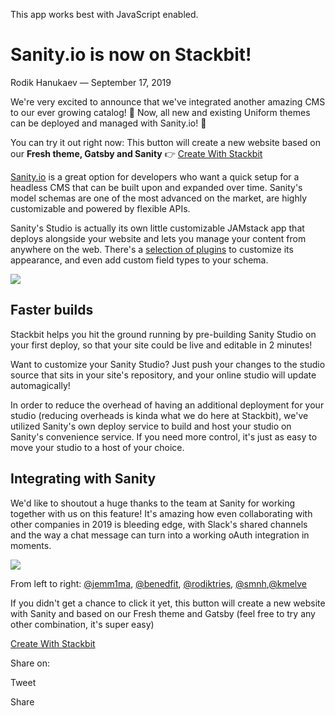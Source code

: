 This app works best with JavaScript enabled.

# Sanity.io is now on Stackbit!

Rodik Hanukaev — September 17, 2019

We're very excited to announce that we've integrated another amazing CMS to our ever growing catalog! 🎉 Now, all new and existing Uniform themes can be deployed and managed with Sanity.io! 🎉

You can try it out right now: This button will create a new website based on our **Fresh theme, Gatsby and Sanity** 👉 <a href="https://app.stackbit.com/create?theme=fresh&amp;ssg=gatsby&amp;cms=sanity" class="button stackbit">Create With Stackbit</a>

[Sanity.io](http://sanity.io/?ref=stackbit) is a great option for developers who want a quick setup for a headless CMS that can be built upon and expanded over time. Sanity's model schemas are one of the most advanced on the market, are highly customizable and powered by flexible APIs.

Sanity's Studio is actually its own little customizable JAMstack app that deploys alongside your website and lets you manage your content from anywhere on the web. There's a [selection of plugins](https://www.sanity.io/plugins) to customize its appearance, and even add custom field types to your schema.

![](/images/1568750824-untitled-2.png)

## Faster builds

Stackbit helps you hit the ground running by pre-building Sanity Studio on your first deploy, so that your site could be live and editable in 2 minutes!

Want to customize your Sanity Studio? Just push your changes to the studio source that sits in your site's repository, and your online studio will update automagically!

In order to reduce the overhead of having an additional deployment for your studio (reducing overheads is kinda what we do here at Stackbit), we've utilized Sanity's own deploy service to build and host your studio on Sanity's convenience service. If you need more control, it's just as easy to move your studio to a host of your choice.

## Integrating with Sanity

We'd like to shoutout a huge thanks to the team at Sanity for working together with us on this feature! It's amazing how even collaborating with other companies in 2019 is bleeding edge, with Slack's shared channels and the way a chat message can turn into a working oAuth integration in moments.

![](/images/1568751670-djfb2bxkaa-kn3.jpeg)

From left to right: [@jemm1ma](https://twitter.com/jemm1ma), [@benedfit](https://twitter.com/benedfit), [@rodiktries](https://twitter.com/rodiktries), [@smnh](https://twitter.com/smnh),[@kmelve](https://twitter.com/kmelve)

If you didn't get a chance to click it yet, this button will create a new website with Sanity and based on our Fresh theme and Gatsby (feel free to try any other combination, it's super easy)

<a href="https://app.stackbit.com/create?theme=fresh&amp;ssg=gatsby&amp;cms=sanity" class="button stackbit">Create With Stackbit</a>

<span class="post-share-title">Share on:</span>

Tweet

Share

<!-- -->

<!-- -->
